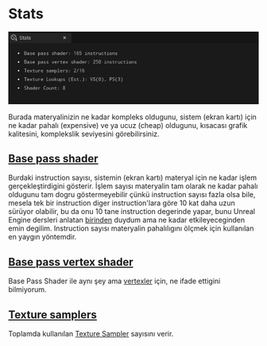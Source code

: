 # Stats
<img src="../../Dosyalar/Materyal_Editor_Stats.jpg">

Burada materyalinizin ne kadar kompleks oldugunu, sistem (ekran kartı) için ne kadar pahalı (expensive) ve ya ucuz (cheap) oldugunu, kısacası grafik kalitesini, komplekslik seviyesini görebilirsiniz.

## [Base pass shader]()

Burdaki instruction sayısı, sistemin (ekran kartı) materyal için ne kadar işlem gerçekleştirdigini gösterir. İşlem sayısı materyalin tam olarak ne kadar pahalı oldugunu tam dogru göstermeyebilir çünkü instruction sayısı fazla olsa bile, mesela tek bir instruction diger instruction'lara göre 10 kat daha uzun sürüyor olabilir, bu da onu 10 tane instruction degerinde yapar, bunu Unreal Engine dersleri anlatan [birinden](https://youtu.be/D8E47BJOE6E?t=192) duydum ama ne kadar etkileyeceginden emin degilim. Instruction sayısı materyalin pahalılıgını ölçmek için kullanılan en yaygın yöntemdir.


## [Base pass vertex shader]()

Base Pass Shader ile aynı şey ama [vertexler](../../Editörler/Materyal%20Editörü/Terimler%20Sözlügü#vertex) için, ne ifade ettigini bilmiyorum.


## [Texture samplers]()

Toplamda kullanılan [Texture Sampler](../../Editörler/Materyal%20Editörü/Nodlar#texturesample-%EF%B8%8F%EF%B8%8F%EF%B8%8F%EF%B8%8F%EF%B8%8F%EF%B8%8F) sayısını verir.
